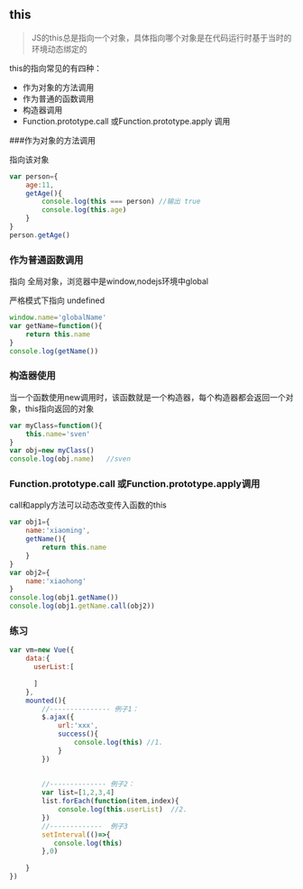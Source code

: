 ## this

> JS的this总是指向一个对象，具体指向哪个对象是在代码运行时基于当时的环境动态绑定的

this的指向常见的有四种：

* 作为对象的方法调用
* 作为普通的函数调用
* 构造器调用
* Function.prototype.call 或Function.prototype.apply 调用

###作为对象的方法调用

指向该对象

```js
var person={
    age:11,
    getAge(){
        console.log(this === person) //输出 true
        console.log(this.age)
    }
}
person.getAge()
```

### 作为普通函数调用

指向 全局对象，浏览器中是window,nodejs环境中global

严格模式下指向 undefined

```js
window.name='globalName'
var getName=function(){
    return this.name
}
console.log(getName())   
```

### 构造器使用

当一个函数使用new调用时，该函数就是一个构造器，每个构造器都会返回一个对象，this指向返回的对象

```js
var myClass=function(){
    this.name='sven'
}
var obj=new myClass()
console.log(obj.name)   //sven
```

### Function.prototype.call 或Function.prototype.apply调用

call和apply方法可以动态改变传入函数的this

```js
var obj1={
    name:'xiaoming',
    getName(){
        return this.name
    }
}
var obj2={
    name:'xiaohong'
}
console.log(obj1.getName())
console.log(obj1.getName.call(obj2))
```



### 练习

```js
var vm=new Vue({
    data:{
      userList:[
          
      ]  
    },
    mounted(){
        //--------------- 例子1：
        $.ajax({
            url:'xxx',
            success(){
                console.log(this) //1. 
            }
        })
        
        
        //-------------- 例子2：
        var list=[1,2,3,4]
        list.forEach(function(item,index){
			console.log(this.userList)  //2.            
        })
        //-------------  例子3
        setInterval(()=>{
           console.log(this) 
        },0)
       
    }
})
```


